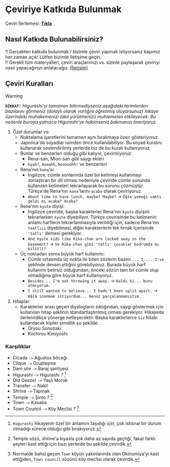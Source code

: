 [ilerleme]: ../../tree/master/README.md#ilerleme

# Çeviriye Katkıda Bulunmak

Çeviri İlerlemesi: [**Tıkla**][ilerleme]

## Nasıl Katkıda Bulunabilirsiniz?

‼️ Gerçekten katkıda bulunmak / bizimle çeviri yapmak istiyorsanız kapımız her zaman açık! Lütfen bizimle iletişime geçin.  
‼️ Gerekli tüm materyalleri, çeviri araçlarımızı vs. sizinle paylaşarak çeviriyi nasıl yapacağınızı anlatacağız. [(İletişim)](../../tree/master/README.md#iletişim)

## Çeviri Kuralları

> [!WARNING]
> **`DİKKAT!`** *Higurashi'yi tamamen bitirmediyseniz aşağıdaki terimlerden bazılarını görmeniz (dolaylı olarak varlığını öğrenmiş oluyorsunuz) hikaye üzerindeki muhakemenizi (akıl yürütmenizi) muhtemelen etkileyecek. Bu nedenle buraya yalnızca Higurashi'ye hakimseniz bakmanızı öneriyoruz.*

1. Özel durumlar vs:
   * Noktalama işaretlerini tamamen aynı bırakmaya özen gösteriyoruz.
   * Japonca'da soyadlar isimden önce kullanılabiliyor. Bu soyad kuralını kullanarak seslendirilmiş yerlerde biz de bu kuralı kullanıyoruz.
   * Bunlar ve benzerleri olduğu gibi kalıyor, çevirmiyoruz:
     * Rena-san, Mion-san gibi saygı ekleri
     * `Gyah!`, `Aaaahh`, `Oooooohh!` ve benzerleri
   * Rena'nın `kana`'sı:
     * İngilizce, cümle sonlarında özel bir kelimeyi kullanmayı zorlaştıran bir dil olması nedeniyle çeviride cümle sonunda kullanılan kelimeleri tekrarlayarak bu sorunu çözmüştür. Türkçe'de Rena'nın `kana`'larını `acaba` olarak çeviriyoruz.
     * `About time to have lunch, maybe? Maybe?` -> `Öğle yemeği vakti geldi mi acaba? Acaba?`
   * Rena'nın `kyute` diyişi:
     * İngilizce çeviride, başka karakterler Rena'nın `kyute` diyişini tekrarlarken `kyute` diyebiliyor. Türkçe çevirisinde bu kelimenin anlamı harflerin tekrarlanmasıyla verildiği için, sadece Rena'nın `taatlııı` diyebilmesi, diğer karakterlerin tek tırnak içerisinde `'tatlı'` demesi gerekiyor.
     * `And kyute kids like Rika-chan are locked away in the basement?` -> `Ve Rika-chan gibi 'tatlı' çocuklar bodrumda mı kilitli?`
   * Üç noktadan sonra büyük harf kullanımı:
     * Cümle ortasında üç nokta ile biten sözlerin bazen `... I`, `... I've` şeklinde devam ettiğini görebiliyoruz. Burada büyük harf kullanımı belirsiz olduğundan, önceki sözün tam bir cümle olup olmadığına göre büyük harf kullanıyoruz.
     * `Besides... I'm not throwing it away.` -> `Kaldı ki... bunu atmıyorum.`
     * `I still wanted to believe... I hadn't been split apart.` -> `Hâlâ inanmak istiyordum... Henüz parçalanmamıştım.`
2. Hitaplar:
   * Karakterler arası geçen diyalogların sıklığından, saygı göstermek için kullanılan hitap şeklinin standartlaştırılmış olması gerekiyor. Hikayede ilerlenildikçe yönerge netleşecektir. Başka karakterlerce `Siz` hitabı kullanılacak kişiler şimdilik şu şekilde:
     * Oryou Sonozaki
     * Kiichirou Kimiyoshi

### Karşılıklar

* Cicada `->` Ağustos böceği
* Clique `->` Gruplaşma
* Dam site `->` Baraj şantiyesi
* Higurashi `->` Higurashi *?* [^1]
* Old Geezer `->` Yaşlı Moruk
* Transfer `->` Nakil
* Shrine `->` Tapınak
* Temple `->` Şinto *?* [^2]
* Town `->` Kasaba
* Town Council `->` Köy Meclisi *?* [^3]

[^1]: `Higurashi` hikayenin özel bir anlamını taşıdığı için, çok istisnai bir durum olmadığı sürece olduğu gibi bırakıyoruz.
[^2]: Temple sözü, shrine'a kıyasla çok daha az sayıda geçtiği, fakat farklı şeyleri kast ettiği için bazı yerlerde bu şekilde çevirdik.
[^3]: Normalde bahsi geçen `Town` köyün yakınlarında olan Okinomiya'yı kast ettiğiden, `Town council` sözünü köy meclisi olarak çevirdik.